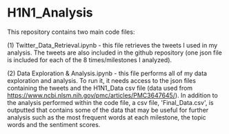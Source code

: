 # H1N1_Analysis

This repository contains two main code files:

(1) Twitter_Data_Retrieval.ipynb - this file retrieves the tweets I used in my analysis. The tweets are also included in the github repository (one json file is included for each of the 8 times/milestones I analyzed).

(2) Data Exploration & Analysis.ipynb - this file performs all of my data exploration and analysis. To run it, it needs access to the json files containing the tweets and the H1N1_Data csv file (data used from https://www.ncbi.nlsm.nih.gov/pmc/articles/PMC3647645/). In addition to the analysis performed within the code file, a csv file, 'Final_Data.csv', is outputted that contains some of the data that may be useful for further analysis such as the most frequent words at each milestone, the topic words and the sentiment scores.




